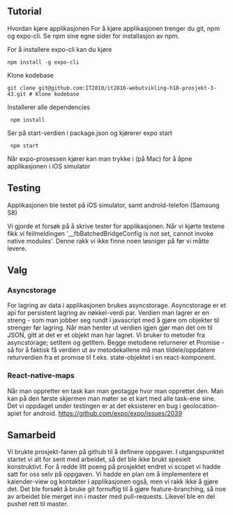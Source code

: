 ## Tutorial ##
Hvordan kjøre applikasjonen
For å kjøre applikasjonen trenger du git, npm og expo-cli. Se npm sine egne sider for installasjon av npm.

For å installere expo-cli kan du kjøre

```
npm install -g expo-cli

```

Klone kodebase
```
git clone git@github.com:IT2810/it2810-webutvikling-h18-prosjekt-3-43.git # Klone kodebase
```

 Installerer alle dependencies
```
 npm install 
```

Ser på start-verdien i package.json og kjørerer expo start
```
 npm start  
```

Når expo-prosessen kjører kan man trykke i (på Mac) for å åpne applikasjonen i
iOS simulator


## Testing ##
Applikasjonen ble testet på iOS simulator, samt android-telefon (Samsung S8)

Vi gjorde et forsøk på å skrive tester for applikasjonen. Når vi kjørte testene
fikk vi feilmeldingen '__fbBatchedBridgeConfig is not set, cannot invoke native modules'.
Denne rakk vi ikke finne noen løsniger på før vi måtte levere.

## Valg ##
### Asyncstorage ###
For lagring av data i applikasjonen brukes asyncstorage. Asyncstorage er et api
for persistent lagring av nøkkel-verdi par. Verdien man lagrer er en streng -
som man jobber seg rundt i javascript med å gjøre om objekter til strenger før
lagring. Når man henter ut verdien igjen gjør man det om til JSON, gitt at det
er et objekt man har lagret. Vi bruker to metoder fra asyncstorage; setItem og
getItem. Begge metodene returnerer et Promise - så for å faktisk få verdien ut
av metodekallene må man tildele/oppdatere returverdien fra et promise til
f.eks. state-objektet i en react-komponent. 

### React-native-maps ###
Når man oppretter en task kan man geotagge hvor man opprettet den. Man kan på
den første skjermen man møter se et kart med alle task-ene sine. Det vi oppdaget
under testingen er at det eksisterer en bug i geolocation-apiet for android.
https://github.com/expo/expo/issues/2039

## Samarbeid ##
Vi brukte prosjekt-fanen på github til å definere oppgaver. I utgangspunktet
startet vi alt for sent med arbeidet, så det ble ikke brukt spesielt
konstruktivt. For å redde litt poeng på prosjektet endret vi scopet vi hadde
satt for oss selv på oppgaven. Vi hadde en plan om å implementere et
kalender-view og kontakter i applikasjonen også, men vi rakk ikke å gjøre det.
Det ble forsøkt å bruke git fornuftig til å gjøre feature-branching, så noe av arbeidet
ble merget inn i master med pull-requests. Likevel ble en del pushet rett til master.
